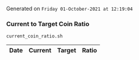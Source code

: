 Generated on `Friday 01-October-2021 at 12:19:04`

### Current to Target Coin Ratio
`current_coin_ratio.sh`

Date|Current|Target|Ratio
---|---|---|---
